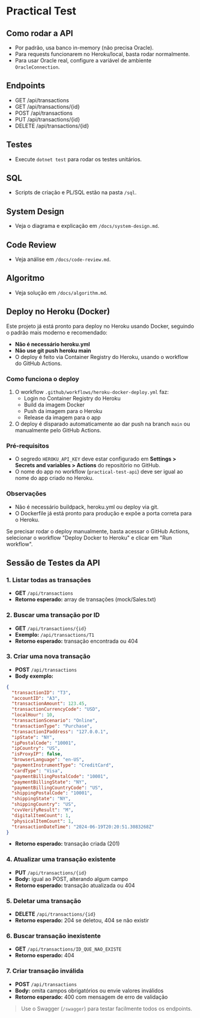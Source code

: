 # Practical Test

## Como rodar a API
- Por padrão, usa banco in-memory (não precisa Oracle).
- Para requests funcionarem no Heroku/local, basta rodar normalmente.
- Para usar Oracle real, configure a variável de ambiente `OracleConnection`.

## Endpoints
- GET /api/transactions
- GET /api/transactions/{id}
- POST /api/transactions
- PUT /api/transactions/{id}
- DELETE /api/transactions/{id}

## Testes
- Execute `dotnet test` para rodar os testes unitários.

## SQL
- Scripts de criação e PL/SQL estão na pasta `/sql`.

## System Design
- Veja o diagrama e explicação em `/docs/system-design.md`.

## Code Review
- Veja análise em `/docs/code-review.md`.

## Algoritmo
- Veja solução em `/docs/algorithm.md`.

## Deploy no Heroku (Docker)

Este projeto já está pronto para deploy no Heroku usando Docker, seguindo o padrão mais moderno e recomendado:

- **Não é necessário heroku.yml**
- **Não use git push heroku main**
- O deploy é feito via Container Registry do Heroku, usando o workflow do GitHub Actions.

### Como funciona o deploy

1. O workflow `.github/workflows/heroku-docker-deploy.yml` faz:
   - Login no Container Registry do Heroku
   - Build da imagem Docker
   - Push da imagem para o Heroku
   - Release da imagem para o app
2. O deploy é disparado automaticamente ao dar push na branch `main` ou manualmente pelo GitHub Actions.

### Pré-requisitos

- O segredo `HEROKU_API_KEY` deve estar configurado em **Settings > Secrets and variables > Actions** do repositório no GitHub.
- O nome do app no workflow (`practical-test-api`) deve ser igual ao nome do app criado no Heroku.

### Observações

- Não é necessário buildpack, heroku.yml ou deploy via git.
- O Dockerfile já está pronto para produção e expõe a porta correta para o Heroku.

Se precisar rodar o deploy manualmente, basta acessar o GitHub Actions, selecionar o workflow "Deploy Docker to Heroku" e clicar em "Run workflow".

<!-- Trigger redeploy: ajuste forçado para garantir build/push Docker no Heroku -->

## Sessão de Testes da API

### 1. Listar todas as transações
- **GET** `/api/transactions`
- **Retorno esperado:** array de transações (mock/Sales.txt)

### 2. Buscar uma transação por ID
- **GET** `/api/transactions/{id}`
- **Exemplo:** `/api/transactions/T1`
- **Retorno esperado:** transação encontrada ou 404

### 3. Criar uma nova transação
- **POST** `/api/transactions`
- **Body exemplo:**
```json
{
  "transactionID": "T3",
  "accountID": "A3",
  "transactionAmount": 123.45,
  "transactionCurrencyCode": "USD",
  "localHour": 10,
  "transactionScenario": "Online",
  "transactionType": "Purchase",
  "transactionIPaddress": "127.0.0.1",
  "ipState": "NY",
  "ipPostalCode": "10001",
  "ipCountry": "US",
  "isProxyIP": false,
  "browserLanguage": "en-US",
  "paymentInstrumentType": "CreditCard",
  "cardType": "Visa",
  "paymentBillingPostalCode": "10001",
  "paymentBillingState": "NY",
  "paymentBillingCountryCode": "US",
  "shippingPostalCode": "10001",
  "shippingState": "NY",
  "shippingCountry": "US",
  "cvvVerifyResult": "M",
  "digitalItemCount": 1,
  "physicalItemCount": 1,
  "transactionDateTime": "2024-06-19T20:20:51.3083268Z"
}
```
- **Retorno esperado:** transação criada (201)

### 4. Atualizar uma transação existente
- **PUT** `/api/transactions/{id}`
- **Body:** igual ao POST, alterando algum campo
- **Retorno esperado:** transação atualizada ou 404

### 5. Deletar uma transação
- **DELETE** `/api/transactions/{id}`
- **Retorno esperado:** 204 se deletou, 404 se não existir

### 6. Buscar transação inexistente
- **GET** `/api/transactions/ID_QUE_NAO_EXISTE`
- **Retorno esperado:** 404

### 7. Criar transação inválida
- **POST** `/api/transactions`
- **Body:** omita campos obrigatórios ou envie valores inválidos
- **Retorno esperado:** 400 com mensagem de erro de validação

> Use o Swagger (`/swagger`) para testar facilmente todos os endpoints.

